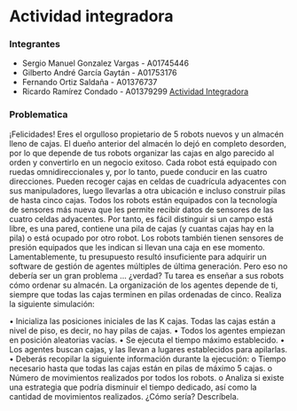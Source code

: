 # Actividad integradora 

### Integrantes

- Sergio Manuel Gonzalez Vargas - A01745446
- Gilberto André García Gaytán - A01753176
- Fernando Ortiz Saldaña - A01376737
- Ricardo Ramírez Condado - A01379299
<a href="(https://docs.google.com/document/d/1IZ8TRScMKt0GAUFSHS-wg9wTcwAZ3sTjz8jQtyeuovk/edit?usp=sharing)">  Actividad Integradora </a>

### Problematica

¡Felicidades! Eres el orgulloso propietario de 5 robots nuevos y un almacén lleno de cajas. El dueño
anterior del almacén lo dejó en completo desorden, por lo que depende de tus robots organizar las
cajas en algo parecido al orden y convertirlo en un negocio exitoso.
Cada robot está equipado con ruedas omnidireccionales y, por lo tanto, puede conducir en las cuatro
direcciones. Pueden recoger cajas en celdas de cuadrícula adyacentes con sus manipuladores, luego
llevarlas a otra ubicación e incluso construir pilas de hasta cinco cajas. Todos los robots están
equipados con la tecnología de sensores más nueva que les permite recibir datos de sensores de las
cuatro celdas adyacentes. Por tanto, es fácil distinguir si un campo está libre, es una pared, contiene
una pila de cajas (y cuantas cajas hay en la pila) o está ocupado por otro robot. Los robots también
tienen sensores de presión equipados que les indican si llevan una caja en ese momento.
Lamentablemente, tu presupuesto resultó insuficiente para adquirir un software de gestión de
agentes múltiples de última generación. Pero eso no debería ser un gran problema ... ¿verdad? Tu
tarea es enseñar a sus robots cómo ordenar su almacén. La organización de los agentes depende de
ti, siempre que todas las cajas terminen en pilas ordenadas de cinco.
Realiza la siguiente simulación:

• Inicializa las posiciones iniciales de las K cajas. Todas las cajas están a nivel de piso, es decir,
no hay pilas de cajas.
• Todos los agentes empiezan en posición aleatorias vacías.
• Se ejecuta el tiempo máximo establecido.
• Los agentes buscan cajas, y las llevan a lugares establecidos para apilarlas.
• Deberás recopilar la siguiente información durante la ejecución:
o Tiempo necesario hasta que todas las cajas están en pilas de máximo 5 cajas.
o Número de movimientos realizados por todos los robots.
o Analiza si existe una estrategia que podría disminuir el tiempo dedicado, así como
la cantidad de movimientos realizados. ¿Cómo sería? Descríbela. 
